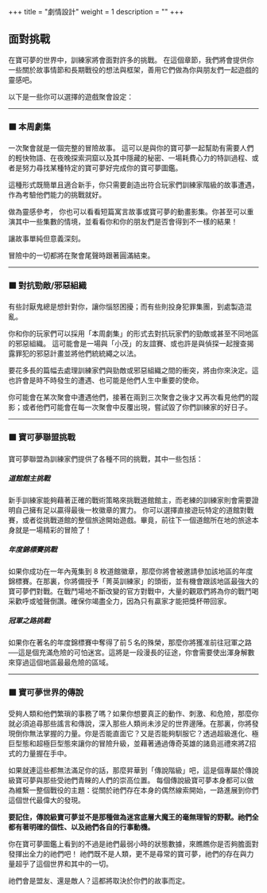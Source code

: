 +++
title = "劇情設計"
weight = 1
description = ""
+++

## 面對挑戰
在寶可夢的世界中，訓練家將會面對許多的挑戰。
在這個章節，我們將會提供你一些關於故事情節和長期戰役的想法與框架，善用它們做為你與朋友們一起遊戲的靈感吧。

以下是一些你可以選擇的遊戲聚會設定：

---
### ⬛ 本周劇集
一次聚會就是一個完整的冒險故事。
這可以是與你的寶可夢一起幫助有需要人們的輕快物語、在夜晚探索洞窟以及其中隱藏的秘密、一場耗費心力的特訓過程、或者是努力尋找某種特定的寶可夢好完成你的寶可夢圖鑑。

這種形式既簡單且適合新手，你只需要創造出符合玩家們訓練家階級的故事遭遇，作為考驗他們能力的挑戰就好。

做為靈感參考， 你也可以看看短篇寓言故事或寶可夢的動畫影集。你甚至可以重演其中一些集數的情境，並看看你和你的朋友們是否會得到不一樣的結果！

讓故事單純但意義深刻。

冒險中的一切都將在聚會尾聲時跟著圓滿結束。


---
### ⬛ 對抗勁敵/邪惡組織
有些討厭鬼總是想針對你，讓你惱怒困擾；而有些則投身犯罪集團，到處製造混亂。

你和你的玩家們可以採用「本周劇集」的形式去對抗玩家們的勁敵或甚至不同地區的邪惡組織。
這可能會是一場與「小茂」的友誼賽、或也許是與偵探一起搜查揭露罪犯的邪惡計畫並將他們統統繩之以法。

要花多長的篇幅去處理訓練家們與勁敵或邪惡組織之間的衝突，將由你來決定。這也許會是時不時發生的遭遇、也可能是他們人生中重要的使命。

你可能會在某次聚會中遭遇他們，接著在兩到三次聚會之後才又再次看見他們的蹤影；或者他們可能會在每一次聚會中反覆出現，嘗試毀了你們訓練家的好日子。


---
### ⬛ 寶可夢聯盟挑戰
寶可夢聯盟為訓練家們提供了各種不同的挑戰，其中一些包括：

##### 道館館主挑戰
新手訓練家能夠藉著正確的戰術策略來挑戰道館館主，而老練的訓練家則會需要證明自己擁有足以贏得最後一枚徽章的實力。
你可以選擇直接遊玩特定的道館對戰賽，或者從挑戰道館的整個旅途開始遊戲。畢竟，前往下一個道館所在地的旅途本身就是一場精彩的冒險了！

##### 年度錦標賽挑戰
如果你成功在一年內蒐集到 8 枚道館徽章，那麼你將會被邀請參加該地區的年度錦標賽。在那裏，你將備授予「菁英訓練家」的頭銜，並有機會跟該地區最強大的寶可夢們對戰。在戰鬥場地不斷改變的官方對戰中，大量的觀眾們將為你的戰鬥喝采歡呼或噓聲倒讚。確保你竭盡全力，因為只有贏家才能把獎杯帶回家。

##### 冠軍之路挑戰
如果你在著名的年度錦標賽中奪得了前５名的殊榮，那麼你將獲准前往冠軍之路──這是個充滿危險的可怕迷宮。這將是一段漫長的征途，你會需要使出渾身解數來穿過這個地區最最危險的區域。

---
### ⬛ 寶可夢世界的傳說
受夠人類和他們繁瑣的事務了嗎？如果你想要真正的動作、刺激、和危險，那麼你就必須追尋那些謠言和傳說，深入那些人類尚未涉足的世界邊陲。在那裏，你將發現倒你無法掌握的力量。你是否能直面它？又是否能夠馴服它？透過超級進化、極巨型態和超極巨型態來讓你的冒險升級，並藉著通過傳奇英雄的諸島巡禮來將Z招式的力量握在手中。

如果就連這些都無法滿足你的話，那麼昇華到「傳說階級」吧，這是個專屬於傳說級寶可夢與那些受祂們青睞的人們的崇高位置。
每個傳說級寶可夢本身都可以做為維繫一整個戰役的主題：從關於祂們存在本身的偶然線索開始，一路進展到你們這個世代最偉大的發現。

**要記住，傳說級寶可夢並不是那種做為迷宮底層大魔王的毫無理智的野獸。祂們全都有著明確的個性、以及祂們各自的行事動機。**

你在寶可夢圖鑑上看到的不過是祂們最弱小時的狀態數據，來瞧瞧你是否夠膽面對發揮出全力的祂們吧！
祂們既不是人類，更不是尋常的寶可夢，祂們的存在與力量超乎了這個世界和其中的一切。

祂們會是盟友、還是敵人？這都將取決於你們的故事而定。
